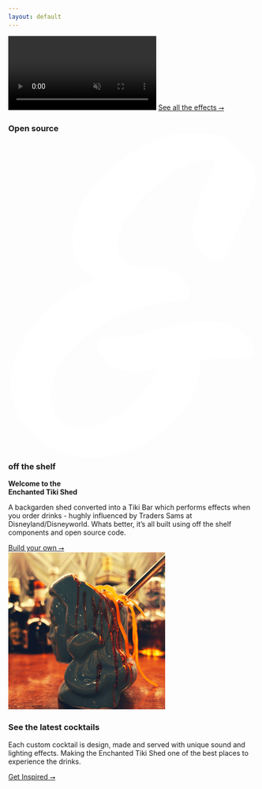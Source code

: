 ```yaml
---
layout: default
---
```


<section class="container">
	<div class="row">
		<div class="col-12 video">
			<video autoplay loop muted>
				<source src="/assets/video/perfect-storm-short.mp4" type="video/mp4">
			</video>
			<a class="btn btn-outline-light" href="/cocktails">See all the effects &#11106;</a>
		</div>
	</div>
</section>
<section class="build container">
	<div class="row">
		<div class="col-12 col-md-5">
			<h3>Open source<br/>
				<svg xmlns="http://www.w3.org/2000/svg" class="ampersand" viewbox="0 1 32 42" preserveAspectRatio>
				  <path d="M5.464 34.624C5.656 28.8 13.08 23.296 22.04 22.528c1.024-.064 1.6-.512 1.28-1.408-.512-1.216-1.856-2.944-5.312-2.88-2.048.064-3.712-.256-3.904-2.496-.384-5.312 8.512-11.52 11.52-11.456.576 0 .896.256.896.768 0 1.024-1.28 2.176-2.24 5.568-.384 1.088-.576 1.92-.576 2.624 0 1.856 1.024 3.2 2.24 3.84 1.344.704 1.984.32 2.24-.512.512-1.408 1.664-4.096 2.624-6.016.704-1.344 1.024-2.432 1.024-3.52 0-1.472-.896-2.88-2.624-4.416-1.536-1.344-3.2-1.792-4.992-1.792-1.6 0-3.008.32-4.48.768C15.32 3.008 7.96 8.576 8.28 14.976c.128 2.432 1.28 3.968 3.136 4.8C4.952 22.144.344 28.032.344 33.28c0 2.432 1.024 4.864 3.264 6.848 2.112 1.856 4.672 2.624 7.232 2.624 4.608 0 9.024-2.624 11.392-5.696 1.984-2.624 2.56-5.056 2.304-6.784 1.856-.32 3.776-.512 5.568-.256 1.344.128 1.728-.384 1.472-1.344-1.024-2.176-3.072-3.712-6.528-3.456-1.792.128-3.776.576-5.76 1.024-2.432.576-4.352 1.088-6.4 1.024-1.536 0-1.664.704-1.28 1.6.96 1.984 2.56 3.136 5.888 2.688l1.792-.256c-2.816 5.44-7.552 7.872-10.24 7.68-2.432-.192-3.648-1.92-3.584-4.352z" fill="#FFF" fill-rule="evenodd"/>
				</svg> off the shelf
			</h3>
		</div>
		<div class="col-12 col-md-7">
			<p><strong>Welcome to the<br/> Enchanted Tiki Shed</strong></p>
			<p> A backgarden shed converted into a Tiki Bar which performs effects when you order drinks - hughly influenced by Traders Sams at Disneyland/Disneyworld. Whats better, it’s all built using off the shelf components and open source code.</p>
			<a class="btn btn-outline-light" href="/build">Build your own &#11106;</a>
		</div>
	</div>
</section>
<section class="purple full">
	<div class="container">
		<div class="row">
			<div class="col-12 col-md-6">
				<img src="/assets/images/headless-horseman.png" />
			</div>
			<div class="col-12 col-md-6">
				<h3>See the latest cocktails</h3>
				<p>Each custom cocktail is design, made and served with unique sound and lighting effects. Making the Enchanted Tiki Shed one of the best places to experience the drinks.</p>
				<a class="btn btn-outline-light" href="/build">Get Inspired &#11106;</a>
			</div>
		</div>
	</div>
</section>
